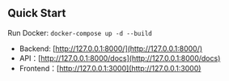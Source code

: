 ## Quick Start

Run Docker: `docker-compose up -d --build`

- Backend: [http://127.0.0.1:8000/](http://127.0.0.1:8000/)
- API：[http://127.0.0.1:8000/docs](http://127.0.0.1:8000/docs)
- Frontend：[http://127.0.0.1:3000](http://127.0.0.1:3000)
